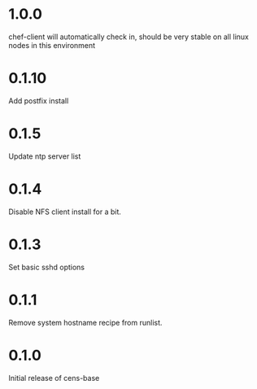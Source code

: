 # 1.0.0
chef-client will automatically check in, should be very stable on all linux nodes in this environment

# 0.1.10

Add postfix install

# 0.1.5

Update ntp server list

# 0.1.4

Disable NFS client install for a bit.

# 0.1.3

Set basic sshd options

# 0.1.1

Remove system hostname recipe from runlist.

# 0.1.0

Initial release of cens-base
